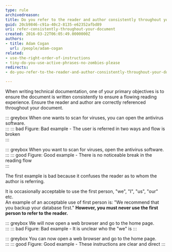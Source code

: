 ```yaml
---
type: rule
archivedreason: 
title: Do you refer to the reader and author consistently throughout your document?
guid: 20cb9846-c91a-40c2-8135-e62352afbd89
uri: refer-consistently-throughout-your-document
created: 2016-03-22T06:05:49.0000000Z
authors:
- title: Adam Cogan
  url: /people/adam-cogan
related:
- use-the-right-order-of-instructions
- tiny-do-you-use-active-phrases-no-zombies-please
redirects:
- do-you-refer-to-the-reader-and-author-consistently-throughout-your-document

---
```


When writing technical documentation, one of your primary objectives is to ensure the document is written consistently to ensure a flowing reading experience. Ensure the reader and author are correctly referenced throughout your document.

<!--endintro-->

::: greybox
When one wants to scan for viruses, you can open the antivirus software.  
:::
::: bad
Figure: Bad example - The user is referred in two ways and flow is broken  
:::

::: greybox
When you want to scan for viruses, open the antivirus software.  
:::
::: good
Figure: Good example - There is no noticeable break in the reading flow  
:::

The first example is bad because it confuses the reader as to whom the author is referring.

It is occasionally acceptable to use the first person, "we", "I", "us", "our" etc.   
An example of an acceptable use of first person is: "We recommend that you backup your database first." **However, you must never use the first person to refer to the reader.** 

::: greybox
We will now open a web browser and go to the home page.  
:::
::: bad
Figure: Bad example - It is unclear who the "we" is
:::

::: greybox
You can now open a web browser and go to the home page.  
:::
::: good
Figure: Good example - These instructions are clear and direct
:::
